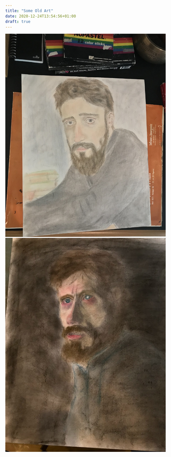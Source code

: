 ```yaml
---
title: "Some Old Art"
date: 2020-12-24T13:54:56+01:00
draft: true
---
```

![Vsesevold Garshin](IMG_0088.jpg)
![Das Boot](IMG_0717.jpg)
